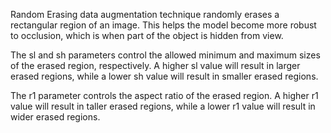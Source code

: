 Random Erasing data augmentation technique randomly erases a rectangular region of an image. This helps the model become more robust to occlusion, which is when part of the object is hidden from view.

The sl and sh parameters control the allowed minimum and maximum sizes of the erased region, respectively. A higher sl value will result in larger erased regions, while a lower sh value will result in smaller erased regions.

The r1 parameter controls the aspect ratio of the erased region. A higher r1 value will result in taller erased regions, while a lower r1 value will result in wider erased regions.

